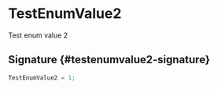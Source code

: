 # TestEnumValue2

Test enum value 2

## Signature {#testenumvalue2-signature}

```typescript
TestEnumValue2 = 1;
```

